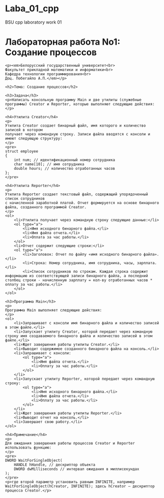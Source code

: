 # Laba_01_cpp
BSU cpp  laboratory work 01


<!DOCTYPE html>
<html>
<head>
    <meta charset="UTF-8">
    <title>Лабораторная работа No1: Создание процессов</title>
</head>
<body>
    <h1>Лабораторная работа No1: Создание процессов</h1>
    
    <p><em>Белорусский государственный университет<br>
    Факультет прикладной математики и информатики<br>
    Кафедра технологии программирования<br>
    Доц. Побегайло А.П.</em></p>

    <h2>Тема: Создание процессов</h2>

    <h3>Задача</h3>
    <p>Написать консольную программу Main и две утилиты (служебные программы) Creator и Reporter, которые выполняют следующие действия:</p>

    <h4>Утилита Creator</h4>
    <p>
    Утилита Creator создает бинарный файл, имя которого и количество записей в котором
    получает через командную строку. Записи файла вводятся с консоли и имеют следующую структуру:
    </p>
    <pre>
    struct employee
    {
        int num; // идентификационный номер сотрудника
        char name[10]; // имя сотрудника
        double hours; // количество отработанных часов
    };
    </pre>

    <h4>Утилита Reporter</h4>
    <p>
    Утилита Reporter создает текстовый файл, содержащий упорядоченный список сотрудников
    с начисленной заработной платой. Отчет формируется на основе бинарного файла, созданного программой Creator.
    </p>
    <ol>
        <li>Утилита получает через командную строку следующие данные:</li>
        <ol type="a">
            <li>Имя исходного бинарного файла.</li>
            <li>Имя файла отчета.</li>
            <li>Оплата за час работы.</li>
        </ol>
        <li>Отчет содержит следующие строки:</li>
        <ol type="a">
            <li>Заголовок: Отчет по файлу «имя исходного бинарного файла».</li>
            <li>Строка: Номер сотрудника, имя сотрудника, часы, зарплата.</li>
            <li>Список сотрудников по строкам. Каждая строка содержит информацию из соответствующей записи бинарного файла, а последний столбец строки - начисленную зарплату = кол-ву отработанных часов * оплату за час работы.</li>
        </ol>
    </ol>

    <h3>Программа Main</h3>
    <p>
    Программа Main выполняет следующие действия:
    </p>
    <ol>
        <li>Запрашивает с консоли имя бинарного файла и количество записей в этом файле.</li>
        <li>Запускает утилиту Creator, которой передает через командную строку имя создаваемого бинарного файла и количество записей в этом файле.</li>
        <li>Ждет завершения работы утилиты Creator.</li>
        <li>Выводит содержимое созданного бинарного файла на консоль.</li>
        <li>Запрашивает с консоли:
            <ol type="a">
                <li>Имя файла отчета.</li>
                <li>Оплату за час работы.</li>
            </ol>
        </li>
        <li>Запускает утилиту Reporter, которой передает через командную строку:
            <ol type="a">
                <li>Имя исходного бинарного файла.</li>
                <li>Имя файла отчета.</li>
                <li>Оплату за час работы.</li>
            </ol>
        </li>
        <li>Ждет завершения работы утилиты Reporter.</li>
        <li>Выводит отчет на консоль.</li>
        <li>Завершает свою работу.</li>
    </ol>

    <h4>Примечание</h4>
    <p>
    Для ожидания завершения работы процессов Creator и Reporter
    использовать функцию:
    </p>
    <pre>
    DWORD WaitForSingleObject(
        HANDLE hHandle, // дескриптор объекта
        DWORD dwMilliseconds // интервал ожидания в миллисекундах
    );
    </pre>
    <p>где второй параметр установить равным INFINITE, например WaitForSingleObject(hCreator, INFINITE); здесь hCreator – дескриптор процесса Creator.</p>
</body>
</html>
